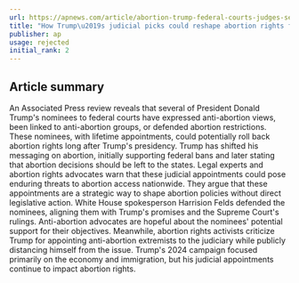 ```yaml
---
url: https://apnews.com/article/abortion-trump-federal-courts-judges-senate-6f435d40ea7c878f123a86eb9cb4d6f9
title: "How Trump\u2019s judicial picks could reshape abortion rights for decades"
publisher: ap
usage: rejected
initial_rank: 2
---
```

## Article summary
An Associated Press review reveals that several of President Donald Trump's nominees to federal courts have expressed anti-abortion views, been linked to anti-abortion groups, or defended abortion restrictions. These nominees, with lifetime appointments, could potentially roll back abortion rights long after Trump's presidency. Trump has shifted his messaging on abortion, initially supporting federal bans and later stating that abortion decisions should be left to the states. Legal experts and abortion rights advocates warn that these judicial appointments could pose enduring threats to abortion access nationwide. They argue that these appointments are a strategic way to shape abortion policies without direct legislative action. White House spokesperson Harrision Felds defended the nominees, aligning them with Trump's promises and the Supreme Court's rulings. Anti-abortion advocates are hopeful about the nominees' potential support for their objectives. Meanwhile, abortion rights activists criticize Trump for appointing anti-abortion extremists to the judiciary while publicly distancing himself from the issue. Trump's 2024 campaign focused primarily on the economy and immigration, but his judicial appointments continue to impact abortion rights.

